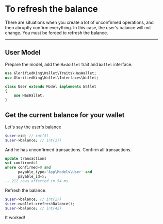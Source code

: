 # To refresh the balance

There are situations when you create a lot of unconfirmed operations, 
and then abruptly confirm everything. 
In this case, the user's balance will not change. 
You must be forced to refresh the balance.

---

## User Model

Prepare the model, add the `HasWallet` trait and `Wallet` interface.

```php
use GlorifiedKing\Wallet\Traits\HasWallet;
use GlorifiedKing\Wallet\Interfaces\Wallet;

class User extends Model implements Wallet
{
    use HasWallet;
}
```

## Get the current balance for your wallet

Let's say the user's balance

```php
$user->id; // int(5)
$user->balance; // int(27)
```

And he has unconfirmed transactions.
Confirm all transactions.

```sql
update transactions 
set confirmed=1 
where confirmed=0 and 
      payable_type='App\Models\User' and 
      payable_id=5;
-- 212 rows affected in 54 ms
```

Refresh the balance.

```php
$user->balance; // int(27)
$user->wallet->refreshBalance();
$user->balance; // int(42)
```

It worked! 
